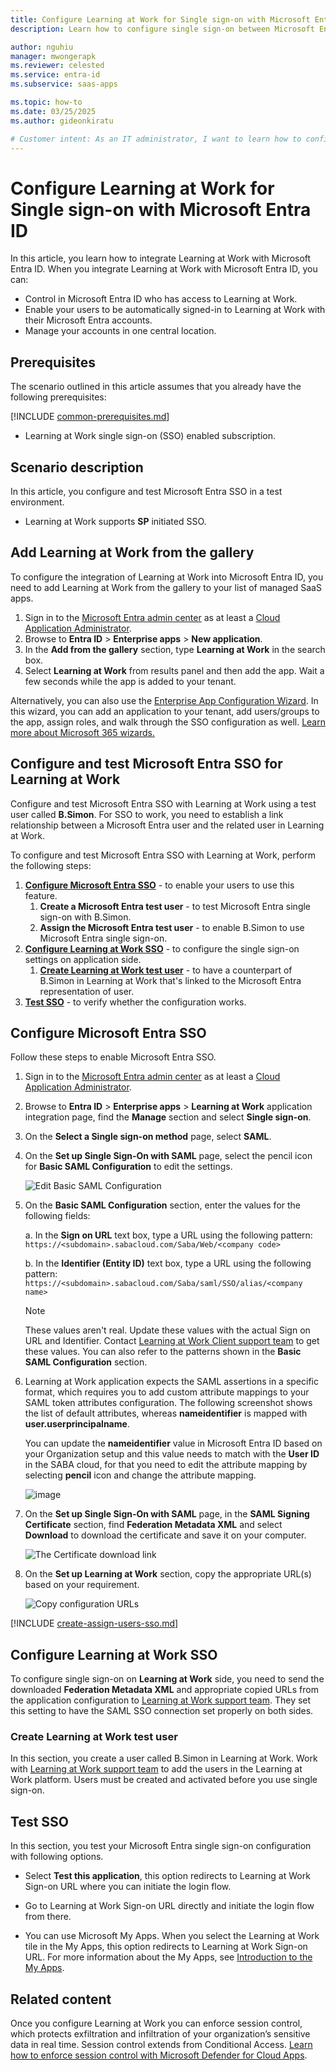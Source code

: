```yaml
---
title: Configure Learning at Work for Single sign-on with Microsoft Entra ID
description: Learn how to configure single sign-on between Microsoft Entra ID and Learning at Work.

author: nguhiu
manager: mwongerapk
ms.reviewer: celested
ms.service: entra-id
ms.subservice: saas-apps

ms.topic: how-to
ms.date: 03/25/2025
ms.author: gideonkiratu

# Customer intent: As an IT administrator, I want to learn how to configure single sign-on between Microsoft Entra ID and Learning at Work so that I can control who has access to Learning at Work, enable automatic sign-in with Microsoft Entra accounts, and manage my accounts in one central location.
---
```


# Configure Learning at Work for Single sign-on with Microsoft Entra ID

In this article,  you learn how to integrate Learning at Work with Microsoft Entra ID. When you integrate Learning at Work with Microsoft Entra ID, you can:

* Control in Microsoft Entra ID who has access to Learning at Work.
* Enable your users to be automatically signed-in to Learning at Work with their Microsoft Entra accounts.
* Manage your accounts in one central location.

## Prerequisites
The scenario outlined in this article assumes that you already have the following prerequisites:

[!INCLUDE [common-prerequisites.md](~/identity/saas-apps/includes/common-prerequisites.md)]
* Learning at Work single sign-on (SSO) enabled subscription.

## Scenario description

In this article,  you configure and test Microsoft Entra SSO in a test environment.

* Learning at Work supports **SP** initiated SSO.

## Add Learning at Work from the gallery

To configure the integration of Learning at Work into Microsoft Entra ID, you need to add Learning at Work from the gallery to your list of managed SaaS apps.

1. Sign in to the [Microsoft Entra admin center](https://entra.microsoft.com) as at least a [Cloud Application Administrator](~/identity/role-based-access-control/permissions-reference.md#cloud-application-administrator).
1. Browse to **Entra ID** > **Enterprise apps** > **New application**.
1. In the **Add from the gallery** section, type **Learning at Work** in the search box.
1. Select **Learning at Work** from results panel and then add the app. Wait a few seconds while the app is added to your tenant.

 Alternatively, you can also use the [Enterprise App Configuration Wizard](https://portal.office.com/AdminPortal/home?Q=Docs#/azureadappintegration). In this wizard, you can add an application to your tenant, add users/groups to the app, assign roles, and walk through the SSO configuration as well. [Learn more about Microsoft 365 wizards.](/microsoft-365/admin/misc/azure-ad-setup-guides)

<a name='configure-and-test-azure-ad-sso-for-learning-at-work'></a>

## Configure and test Microsoft Entra SSO for Learning at Work

Configure and test Microsoft Entra SSO with Learning at Work using a test user called **B.Simon**. For SSO to work, you need to establish a link relationship between a Microsoft Entra user and the related user in Learning at Work.

To configure and test Microsoft Entra SSO with Learning at Work, perform the following steps:

1. **[Configure Microsoft Entra SSO](#configure-azure-ad-sso)** - to enable your users to use this feature.
    1. **Create a Microsoft Entra test user** - to test Microsoft Entra single sign-on with B.Simon.
    1. **Assign the Microsoft Entra test user** - to enable B.Simon to use Microsoft Entra single sign-on.
1. **[Configure Learning at Work SSO](#configure-learning-at-work-sso)** - to configure the single sign-on settings on application side.
    1. **[Create Learning at Work test user](#create-learning-at-work-test-user)** - to have a counterpart of B.Simon in Learning at Work that's linked to the Microsoft Entra representation of user.
1. **[Test SSO](#test-sso)** - to verify whether the configuration works.

<a name='configure-azure-ad-sso'></a>

## Configure Microsoft Entra SSO

Follow these steps to enable Microsoft Entra SSO.

1. Sign in to the [Microsoft Entra admin center](https://entra.microsoft.com) as at least a [Cloud Application Administrator](~/identity/role-based-access-control/permissions-reference.md#cloud-application-administrator).
1. Browse to **Entra ID** > **Enterprise apps** > **Learning at Work** application integration page, find the **Manage** section and select **Single sign-on**.
1. On the **Select a Single sign-on method** page, select **SAML**.
1. On the **Set up Single Sign-On with SAML** page, select the pencil icon for **Basic SAML Configuration** to edit the settings.

   ![Edit Basic SAML Configuration](common/edit-urls.png)

1. On the **Basic SAML Configuration** section, enter the values for the following fields:

    a. In the **Sign on URL** text box, type a URL using the following pattern:
    `https://<subdomain>.sabacloud.com/Saba/Web/<company code>`

    b. In the **Identifier (Entity ID)** text box, type a URL using the following pattern:
    `https://<subdomain>.sabacloud.com/Saba/saml/SSO/alias/<company name>`

	> [!NOTE]
	> These values aren't real. Update these values with the actual Sign on URL and Identifier. Contact [Learning at Work Client support team](https://www.learninga-z.com/site/contact/support) to get these values. You can also refer to the patterns shown in the **Basic SAML Configuration** section.

5. Learning at Work application expects the SAML assertions in a specific format, which requires you to add custom attribute mappings to your SAML token attributes configuration. The following screenshot shows the list of default attributes, whereas **nameidentifier** is mapped with **user.userprincipalname**.

	You can update the **nameidentifier** value in Microsoft Entra ID based on your Organization setup and this value needs to match with the **User ID** in the SABA cloud, for that you need to edit the attribute mapping by selecting **pencil** icon and change the attribute mapping.

	![image](common/edit-attribute.png)

6. On the **Set up Single Sign-On with SAML** page, in the **SAML Signing Certificate** section,  find **Federation Metadata XML** and select **Download** to download the certificate and save it on your computer.

	![The Certificate download link](common/metadataxml.png)

6. On the **Set up Learning at Work** section, copy the appropriate URL(s) based on your requirement.

	![Copy configuration URLs](common/copy-configuration-urls.png)

<a name='create-an-azure-ad-test-user'></a>

[!INCLUDE [create-assign-users-sso.md](~/identity/saas-apps/includes/create-assign-users-sso.md)]

## Configure Learning at Work SSO

To configure single sign-on on **Learning at Work** side, you need to send the downloaded **Federation Metadata XML** and appropriate copied URLs from the application configuration to [Learning at Work support team](https://www.learninga-z.com/site/contact/support). They set this setting to have the SAML SSO connection set properly on both sides.

### Create Learning at Work test user

In this section, you create a user called B.Simon in Learning at Work. Work with [Learning at Work support team](https://www.learninga-z.com/site/contact/support) to add the users in the Learning at Work platform. Users must be created and activated before you use single sign-on.

## Test SSO 

In this section, you test your Microsoft Entra single sign-on configuration with following options. 

* Select **Test this application**, this option redirects to Learning at Work Sign-on URL where you can initiate the login flow. 

* Go to Learning at Work Sign-on URL directly and initiate the login flow from there.

* You can use Microsoft My Apps. When you select the Learning at Work tile in the My Apps, this option redirects to Learning at Work Sign-on URL. For more information about the My Apps, see [Introduction to the My Apps](https://support.microsoft.com/account-billing/sign-in-and-start-apps-from-the-my-apps-portal-2f3b1bae-0e5a-4a86-a33e-876fbd2a4510).

## Related content

Once you configure Learning at Work you can enforce session control, which protects exfiltration and infiltration of your organization’s sensitive data in real time. Session control extends from Conditional Access. [Learn how to enforce session control with Microsoft Defender for Cloud Apps](/cloud-app-security/proxy-deployment-any-app).
